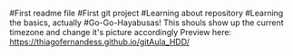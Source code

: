 #First readme file
#First git project
#Learning about repository
#Learning the basics, actually
#Go-Go-Hayabusas!
This shouls show up the current timezone and change it's picture accordingly
Preview here:
https://thiagofernandess.github.io/gitAula_HDD/

